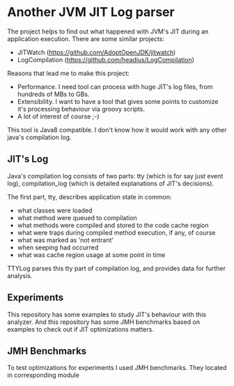 # Another JVM JIT Log parser

The project helps to find out what happened with JVM's JIT during an application execution.
There are some similar projects:
* JITWatch (https://github.com/AdoptOpenJDK/jitwatch)
* LogCompilation (https://github.com/headius/LogCompilation)

Reasons that lead me to make this project:
* Performance. I need tool can process with huge JIT's log files, from hundreds of MBs to GBs.
* Extensibility. I want to have a tool that gives some points to customize it's processing behaviour via groovy scripts.
* A lot of interest of course ;-)

This tool is Java8 compatible. I don't know how it would work with any other java's compilation log.

## JIT's Log
Java's compilation log consists of two parts: tty (which is for say just event log), compilation_log (which is detailed explanations of JIT's decisions).
 
The first part, tty, describes application state in common:

* what classes were loaded
* what method were queued to compilation
* what methods were compiled and stored to the code cache region
* what were traps during compiled method execution, if any, of course
* what was marked as 'not entrant'
* when seeping had occurred
* what was cache region usage at some point in time

TTYLog parses this tty part of compilation log, and provides data for further analysis.

## Experiments

This repository has some examples to study JIT's behaviour with this analyzer.
And this repository has some JMH benchmarks based on examples to check out if JIT optimizations matters.

## JMH Benchmarks

To test optimizations for experiments I used JMH benchmarks. They located in corresponding module